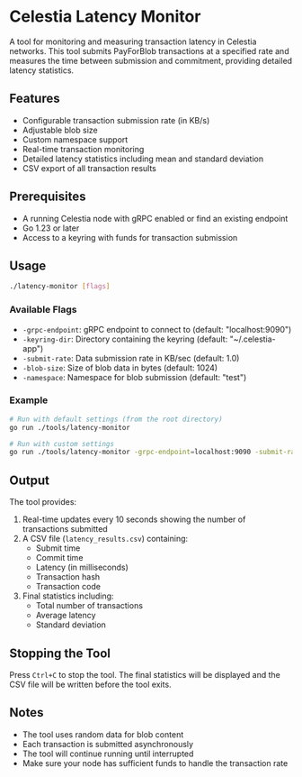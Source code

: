 # Celestia Latency Monitor

A tool for monitoring and measuring transaction latency in Celestia networks. This tool submits PayForBlob transactions at a specified rate and measures the time between submission and commitment, providing detailed latency statistics.

## Features

- Configurable transaction submission rate (in KB/s)
- Adjustable blob size
- Custom namespace support
- Real-time transaction monitoring
- Detailed latency statistics including mean and standard deviation
- CSV export of all transaction results

## Prerequisites

- A running Celestia node with gRPC enabled or find an existing endpoint
- Go 1.23 or later
- Access to a keyring with funds for transaction submission

## Usage

```bash
./latency-monitor [flags]
```

### Available Flags

- `-grpc-endpoint`: gRPC endpoint to connect to (default: "localhost:9090")
- `-keyring-dir`: Directory containing the keyring (default: "~/.celestia-app")
- `-submit-rate`: Data submission rate in KB/sec (default: 1.0)
- `-blob-size`: Size of blob data in bytes (default: 1024)
- `-namespace`: Namespace for blob submission (default: "test")

### Example

```bash
# Run with default settings (from the root directory)
go run ./tools/latency-monitor

# Run with custom settings
go run ./tools/latency-monitor -grpc-endpoint=localhost:9090 -submit-rate=2.0 -blob-size=2048 -namespace=custom
```

## Output

The tool provides:
1. Real-time updates every 10 seconds showing the number of transactions submitted
2. A CSV file (`latency_results.csv`) containing:
   - Submit time
   - Commit time
   - Latency (in milliseconds)
   - Transaction hash
   - Transaction code
3. Final statistics including:
   - Total number of transactions
   - Average latency
   - Standard deviation

## Stopping the Tool

Press `Ctrl+C` to stop the tool. The final statistics will be displayed and the CSV file will be written before the tool exits.

## Notes

- The tool uses random data for blob content
- Each transaction is submitted asynchronously
- The tool will continue running until interrupted
- Make sure your node has sufficient funds to handle the transaction rate
